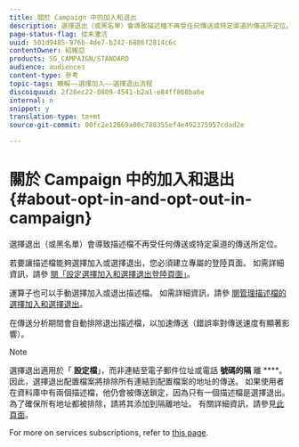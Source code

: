 ```yaml
---
title: 關於 Campaign 中的加入和退出
description: 選擇退出（或黑名單）會導致描述檔不再受任何傳送或特定渠道的傳送所定位。
page-status-flag: 從未激活
uuid: 501d9485-976b-4de7-b242-6886f2814c6c
contentOwner: 紹維亞
products: SG_CAMPAIGN/STANDARD
audience: audiences
content-type: 參考
topic-tags: 瞭解——選擇加入——選擇退出流程
discoiquuid: 2f26ec22-0809-4541-b2a1-e84ff868ba6e
internal: n
snippet: y
translation-type: tm+mt
source-git-commit: 00fc2e12669a00c788355ef4e492375957cdad2e

---
```



# 關於 Campaign 中的加入和退出{#about-opt-in-and-opt-out-in-campaign}

選擇退出（或黑名單）會導致描述檔不再受任何傳送或特定渠道的傳送所定位。

若要讓描述檔能夠選擇加入或選擇退出，您必須建立專屬的登陸頁面。 如需詳細資訊，請參 [閱「設定選擇加入和選擇退出登陸頁面」](../../audiences/using/managing-opt-in-and-opt-out-in-campaign.md#setting-up-opt-in-and-opt-out-landing-pages)。

運算子也可以手動選擇加入或退出描述檔。 如需詳細資訊，請參 [閱管理描述檔的選擇加入和選擇退出](../../audiences/using/managing-opt-in-and-opt-out-in-campaign.md#managing-opt-in-and-opt-out-from-a-profile)。

在傳送分析期間會自動排除退出描述檔，以加速傳送（錯誤率對傳送速度有顯著影響）。

>[!NOTE]
>
>選擇退出適用於「 **設定檔**」，而非連結至電子郵件位址或電話 **號碼的隔** 離 ****。 因此，選擇退出配置檔案將排除所有連結到配置檔案的地址的傳送。 如果使用者在資料庫中有兩個描述檔，他仍會被傳送鎖定，因為只有一個描述檔是選擇退出。 為了確保所有地址都被排除，請將其添加到隔離地址。 有關詳細資訊，請參見[此頁面](../../sending/using/understanding-quarantine-management.md#identifying-quarantined-addresses-for-the-entire-platform)。

For more on services subscriptions, refer to [this page](../../audiences/using/about-subscriptions.md).
